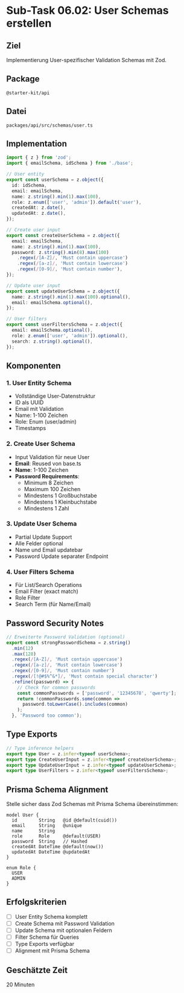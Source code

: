 # Sub-Task 06.02: User Schemas erstellen

## Ziel
Implementierung User-spezifischer Validation Schemas mit Zod.

## Package
`@starter-kit/api`

## Datei
`packages/api/src/schemas/user.ts`

## Implementation

```typescript
import { z } from 'zod';
import { emailSchema, idSchema } from './base';

// User entity
export const userSchema = z.object({
  id: idSchema,
  email: emailSchema,
  name: z.string().min(1).max(100),
  role: z.enum(['user', 'admin']).default('user'),
  createdAt: z.date(),
  updatedAt: z.date(),
});

// Create user input
export const createUserSchema = z.object({
  email: emailSchema,
  name: z.string().min(1).max(100),
  password: z.string().min(8).max(100)
    .regex(/[A-Z]/, 'Must contain uppercase')
    .regex(/[a-z]/, 'Must contain lowercase')
    .regex(/[0-9]/, 'Must contain number'),
});

// Update user input
export const updateUserSchema = z.object({
  name: z.string().min(1).max(100).optional(),
  email: emailSchema.optional(),
});

// User filters
export const userFiltersSchema = z.object({
  email: emailSchema.optional(),
  role: z.enum(['user', 'admin']).optional(),
  search: z.string().optional(),
});
```

## Komponenten

### 1. User Entity Schema
- Vollständige User-Datenstruktur
- ID als UUID
- Email mit Validation
- Name: 1-100 Zeichen
- Role: Enum (user/admin)
- Timestamps

### 2. Create User Schema
- Input Validation für neue User
- **Email**: Reused von base.ts
- **Name**: 1-100 Zeichen
- **Password Requirements**:
  - Minimum 8 Zeichen
  - Maximum 100 Zeichen
  - Mindestens 1 Großbuchstabe
  - Mindestens 1 Kleinbuchstabe
  - Mindestens 1 Zahl

### 3. Update User Schema
- Partial Update Support
- Alle Felder optional
- Name und Email updatebar
- Password Update separater Endpoint

### 4. User Filters Schema
- Für List/Search Operations
- Email Filter (exact match)
- Role Filter
- Search Term (für Name/Email)

## Password Security Notes

```typescript
// Erweiterte Password Validation (optional)
export const strongPasswordSchema = z.string()
  .min(12)
  .max(128)
  .regex(/[A-Z]/, 'Must contain uppercase')
  .regex(/[a-z]/, 'Must contain lowercase')
  .regex(/[0-9]/, 'Must contain number')
  .regex(/[!@#$%^&*]/, 'Must contain special character')
  .refine((password) => {
    // Check for common passwords
    const commonPasswords = ['password', '12345678', 'qwerty'];
    return !commonPasswords.some(common => 
      password.toLowerCase().includes(common)
    );
  }, 'Password too common');
```

## Type Exports

```typescript
// Type inference helpers
export type User = z.infer<typeof userSchema>;
export type CreateUserInput = z.infer<typeof createUserSchema>;
export type UpdateUserInput = z.infer<typeof updateUserSchema>;
export type UserFilters = z.infer<typeof userFiltersSchema>;
```

## Prisma Schema Alignment

Stelle sicher dass Zod Schemas mit Prisma Schema übereinstimmen:

```prisma
model User {
  id        String   @id @default(cuid())
  email     String   @unique
  name      String
  role      Role     @default(USER)
  password  String   // Hashed
  createdAt DateTime @default(now())
  updatedAt DateTime @updatedAt
}

enum Role {
  USER
  ADMIN
}
```

## Erfolgskriterien
- [ ] User Entity Schema komplett
- [ ] Create Schema mit Password Validation
- [ ] Update Schema mit optionalen Feldern
- [ ] Filter Schema für Queries
- [ ] Type Exports verfügbar
- [ ] Alignment mit Prisma Schema

## Geschätzte Zeit
20 Minuten